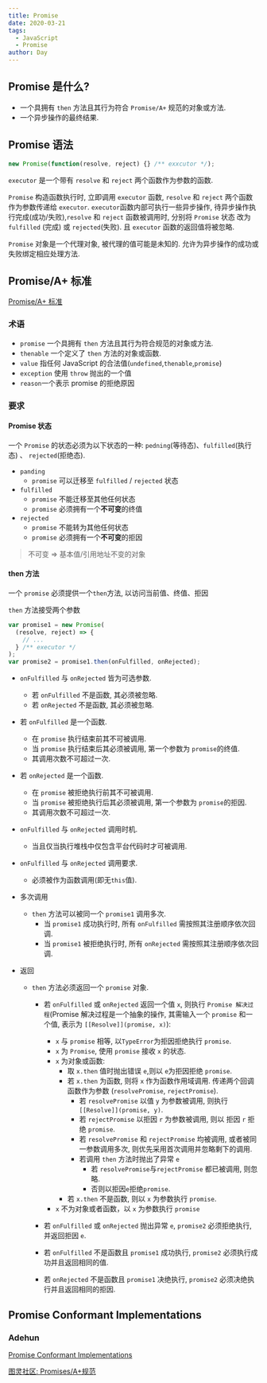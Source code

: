 ```yaml
---
title: Promise
date: 2020-03-21
tags:
  - JavaScript
  - Promise
author: Day
---
```


## Promise 是什么?

- 一个具拥有 `then` 方法且其行为符合 `Promise/A+` 规范的对象或方法.
- 一个异步操作的最终结果.

## Promise 语法

```js
new Promise(function(resolve, reject) {} /** exxcutor */);
```

`executor` 是一个带有 `resolve` 和 `reject` 两个函数作为参数的函数.

`Promise` 构造函数执行时, 立即调用 `executor` 函数, `resolve` 和 `reject` 两个函数作为参数传递给 `executor`. `executor`函数内部可执行一些异步操作, 待异步操作执行完成(成功/失败),`resolve` 和 `reject` 函数被调用时, 分别将 `Promise` 状态 改为 `fulfilled` (完成) 或 `rejected`(失败). 且 `executor` 函数的返回值将被忽略.

`Promise` 对象是一个代理对象, 被代理的值可能是未知的. 允许为异步操作的成功或失败绑定相应处理方法.

## Promise/A+ 标准

[Promise/A+ 标准](https://promisesaplus.com/)

### 术语

- `promise` 一个具拥有 `then` 方法且其行为符合规范的对象或方法.
- `thenable` 一个定义了 `then` 方法的对象或函数.
- `value` 指任何 JavaScript 的合法值(`undefined`,`thenable`,`promise`)
- `exception` 使用 `throw` 抛出的一个值
- `reason`一个表示 promise 的拒绝原因

### 要求

#### Promise 状态

一个 `Promise` 的状态必须为以下状态的一种: `pedning`(等待态)、`fulfilled`(执行态) 、 `rejected`(拒绝态).

- `panding`
  - `promise` 可以迁移至 `fulfilled` / `rejected` 状态
- `fulfilled`
  - `promise` 不能迁移至其他任何状态
  - `promise` 必须拥有一个**不可变**的终值
- `rejected`
  - `promise` 不能转为其他任何状态
  - `promise` 必须拥有一个**不可变**的拒因

> 不可变 => 基本值/引用地址不变的对象

#### then 方法

一个 `promise` 必须提供一个`then`方法, 以访问当前值、终值、拒因

`then` 方法接受两个参数

```js
var promise1 = new Promise(
  (resolve, reject) => {
    // ...
  } /** executor */
);
var promise2 = promise1.then(onFulfilled, onRejected);
```

- `onFulfilled` 与 `onRejected` 皆为可选参数.
  - 若 `onFulfilled` 不是函数, 其必须被忽略.
  - 若 `onRejected` 不是函数, 其必须被忽略.
- 若 `onFulfilled` 是一个函数.
  - 在 `promise` 执行结束前其不可被调用.
  - 当 `promise` 执行结束后其必须被调用, 第一个参数为 `promise`的终值.
  - 其调用次数不可超过一次.
- 若 `onRejected` 是一个函数.
  - 在 `promise` 被拒绝执行前其不可被调用.
  - 当 `promise` 被拒绝执行后其必须被调用, 第一个参数为 `promise`的拒因.
  - 其调用次数不可超过一次.
- `onFulfilled` 与 `onRejected` 调用时机.
  - 当且仅当执行堆栈中仅包含平台代码时才可被调用.
- `onFulfilled` 与 `onRejected` 调用要求.
  - 必须被作为函数调用(即无`this`值).
- 多次调用
  - `then` 方法可以被同一个 `promise1` 调用多次.
    - 当 `promise1` 成功执行时, 所有 `onFulfilled` 需按照其注册顺序依次回调.
    - 当 `promise1` 被拒绝执行时, 所有 `onRejected` 需按照其注册顺序依次回调.
- 返回

  - `then` 方法必须返回一个 `promise` 对象.

    - 若 `onFulfilled` 或 `onRejected` 返回一个值 `x`, 则执行 `Promise 解决过程`(Promise 解决过程是一个抽象的操作, 其需输入一个 `promise` 和一个值, 表示为 `[[Resolve]](promise, x)`):

      - `x` 与 `promise` 相等, 以`TypeError`为拒因拒绝执行 `promise`.
      - `x` 为 `Promise`, 使用 `promise` 接收 `x` 的状态.
      - `x` 为对象或函数:
        - 取 `x.then` 值时抛出错误 `e`,则以 `e`为拒因拒绝 `promise`.
        - 若 `x.then` 为函数, 则将 `x` 作为函数作用域调用. 传递两个回调函数作为参数 (`resolvePromise`, `rejectPromise`).
          - 若 `resolvePromise` 以值 `y` 为参数被调用, 则执行 `[[Resolve]](promise, y)`.
          - 若 `rejectPromise` 以拒因 `r` 为参数被调用, 则以 拒因 `r` 拒绝 `promise`.
          - 若 `resolvePromise` 和 `rejectPromise` 均被调用, 或者被同一参数调用多次, 则优先采用首次调用并忽略剩下的调用.
          - 若调用 `then` 方法时抛出了异常 `e`
            - 若 `resolvePromise`与`rejectPromise` 都已被调用, 则忽略.
            - 否则以拒因`e`拒绝`promise`.
        - 若 `x.then` 不是函数, 则以 `x` 为参数执行 `promise`.
      - `x` 不为对象或者函数，以 `x` 为参数执行 `promise`

    - 若 `onFulfilled` 或 `onRejected` 抛出异常 `e`, `promise2` 必须拒绝执行, 并返回拒因 `e`.
    - 若 `onFulfilled` 不是函数且 `promise1` 成功执行, `promise2` 必须执行成功并且返回相同的值.
    - 若 `onRejected` 不是函数且 `promise1` 决绝执行, `promise2` 必须决绝执行并且返回相同的拒因.

## Promise Conformant Implementations

### Adehun

[Promise Conformant Implementations](https://promisesaplus.com/implementations)

[图灵社区: Promises/A+规范](https://www.ituring.com.cn/article/66566)
